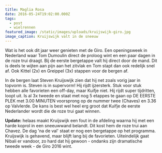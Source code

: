 ```yaml
---
title: Maglia Rosa
date: 2016-05-24T19:02:00.000Z
tags:
  - post
  - wielrennen
featured_image: /static/images/uploads/kruijswijk-giro.jpg
image_caption: Kruijswijk valt in de sneeuw
---
```

Wat is het ook dit jaar weer genieten met de Giro. Een openingsweek in Nederland waar Tom Dumoulin direct de proloog wint en een paar dagen in de roze trui draagt. Bij de eerste bergetappe valt hij direct door de mand. Dit is deels te wijten aan pijn aan het zitvlak en Tom stapt dan ook redelijk snel af. Ook Kittel (2x) en Greippel (3x) stappen voor de bergen af. 

<!-- excerpt -->

In de bergen laat Steven Kruijswijk zien dat hij net zoals vorig jaar in topvorm is. Steven is in supervorm! Hij rijdt ijzersterk. Stuk voor stuk hebben alle favorieten een off-day, maar Kuifje niet. Hij rijdt super tijdritten, loopt uit. Is al 3x tweede en staat met nog 5 etappes te gaan op DE EERSTE PLEK met 3.00 MINUTEN voorsprong op de nummer twee (Chaves) en 3.36 op Valvlerde. De kans is best wel heel erg groot dat Kuifje de eerste Nederlander wordt die de roze trui gaat winnen.

**Update:** helaas maakt Kruijswijk een fout in de afdeling waarna hij met een harde koprol in een sneeuwwand belandt. Dit kost hem de roze trui aan Chavez. De dag 'na de val' staat er nog een bergetappe op het programma. Kruijswijk is gehavend, maar blijft lang bij de favorieten. Uiteindelijk gaat Nibali er vandoor, zo hard dat hij gewoon - ondanks zijn dramatische tweede week - de Giro 2016 wint.